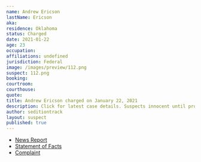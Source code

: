 ```yaml
---
name: Andrew Ericson
lastName: Ericson
aka:
residence: Oklahoma
status: Charged
date: 2021-01-22
age: 23
occupation:
affiliations: undefined
jurisdiction: Federal
image: /images/preview/112.png
suspect: 112.png
booking:
courtroom:
courthouse:
quote:
title: Andrew Ericson charged on January 22, 2021
description: Click for latest case details. Suspects innocent until proven guilty.
author: seditiontrack
layout: suspect
published: true
---
```

- [News Report](https://tulsaworld.com/news/local/oklahoma-man-faces-charges-in-connection-with-capitol-riot/article_1afe3f28-5d08-11eb-ad02-77c1bc298fa5.html)
- [Statement of Facts](https://www.justice.gov/opa/page/file/1359591/download)
- [Complaint](https://www.justice.gov/opa/page/file/1359591/download)
